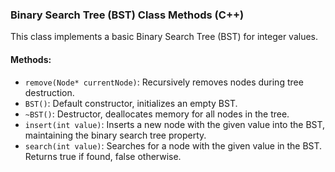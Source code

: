 ### Binary Search Tree (BST) Class Methods (C++)
This class implements a basic Binary Search Tree (BST) for integer values.

#### Methods:
- `remove(Node* currentNode)`: Recursively removes nodes during tree destruction.
- `BST()`: Default constructor, initializes an empty BST.
- `~BST()`: Destructor, deallocates memory for all nodes in the tree.
- `insert(int value)`: Inserts a new node with the given value into the BST, maintaining the binary search tree property.
- `search(int value)`: Searches for a node with the given value in the BST. Returns true if found, false otherwise.
